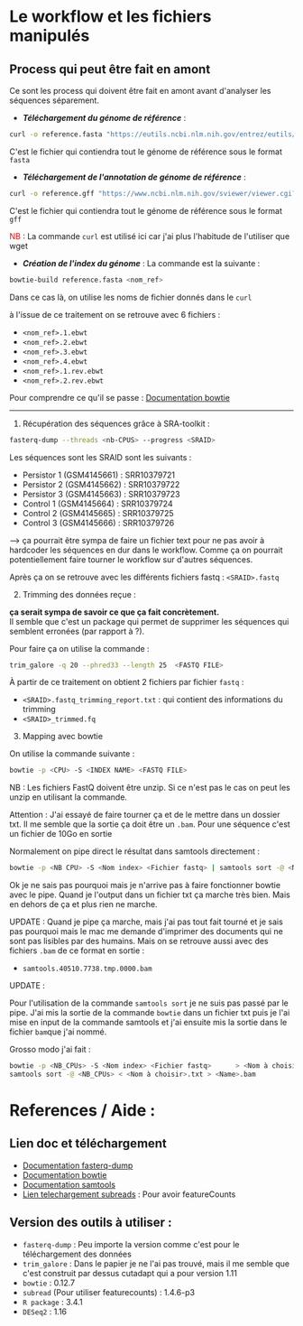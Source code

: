 # Le workflow et les fichiers manipulés

## Process qui peut être fait en amont

Ce sont les process qui doivent être fait en amont avant d'analyser les séquences séparement. 

- ***Téléchargement du génome de référence*** :  
```sh
curl -o reference.fasta "https://eutils.ncbi.nlm.nih.gov/entrez/eutils/efetch.fcgi?db=nuccore&id=CP000253.1&rettype=fasta"
```
C'est le fichier qui contiendra tout le génome de référence sous le format `fasta`


- ***Téléchargement de l'annotation de génome de référence*** :  
```sh
curl -o reference.gff "https://www.ncbi.nlm.nih.gov/sviewer/viewer.cgi?db=nuccore&report=gff3&id=CP000253.1"
```
C'est le fichier qui contiendra tout le génome de référence sous le format `gff`

<span style="color : red"> NB</span> : La commande `curl` est utilisé ici car j'ai plus l'habitude de l'utiliser que wget

- ***Création de l'index du génome*** : 
La commande est la suivante :
```sh
bowtie-build reference.fasta <nom_ref>
```

Dans ce cas là, on utilise les noms de fichier donnés dans le `curl`

à l'issue de ce traitement on se retrouve avec 6 fichiers :
- `<nom_ref>.1.ebwt`
- `<nom_ref>.2.ebwt`
- `<nom_ref>.3.ebwt`
- `<nom_ref>.4.ebwt`
- `<nom_ref>.1.rev.ebwt`
- `<nom_ref>.2.rev.ebwt`

Pour comprendre ce qu'il se passe : [Documentation bowtie](https://rnnh.github.io/bioinfo-notebook/docs/bowtie.html)


---


1. Récupération des séquences grâce à SRA-toolkit :
```sh
fasterq-dump --threads <nb-CPUS> --progress <SRAID>
```

Les séquences sont les SRAID sont les suivants : 
- Persistor 1 (GSM4145661) : SRR10379721
- Persistor 2 (GSM4145662) : SRR10379722
- Persistor 3 (GSM4145663) : SRR10379723
- Control 1 (GSM4145664) : SRR10379724
- Control 2 (GSM4145665) : SRR10379725
- Control 3 (GSM4145666) : SRR10379726

--> ça pourrait être sympa de faire un fichier text pour ne pas avoir à hardcoder les séquences en dur dans le workflow. 
Comme ça on pourrait potentiellement faire tourner le workflow sur d'autres séquences. 

Après ça on se retrouve avec les différents fichiers fastq : `<SRAID>.fastq` 

2. Trimming des données reçue : 

**ça serait sympa de savoir ce que ça fait concrètement.**   
Il semble que c'est un package qui permet de supprimer les séquences qui semblent erronées (par rapport à ?).

Pour faire ça on utilise la commande : 

```sh
trim_galore -q 20 --phred33 --length 25  <FASTQ FILE>
```

À partir de ce traitement on obtient 2 fichiers par fichier `fastq` : 
- `<SRAID>.fastq_trimming_report.txt` : qui contient des informations du trimming
- `<SRAID>_trimmed.fq`

3. Mapping avec bowtie

On utilise la commande suivante : 
```sh 
bowtie -p <CPU> -S <INDEX NAME> <FASTQ FILE>
```

NB : Les fichiers FastQ doivent être unzip. Si ce n'est pas le cas on peut les unzip en utilisant la commande. 

Attention : J'ai essayé de faire tourner ça et de le mettre dans un dossier txt. 
Il me semble que la sortie ça doit être un `.bam`. 
Pour une séquence c'est un fichier de 10Go en sortie

Normalement on pipe direct le résultat dans samtools directement : 

```sh
bowtie -p <NB CPU> -S <Nom index> <Fichier fastq> | samtools sort -@ <Nb CPU> <NAME>.bam
```

Ok je ne sais pas pourquoi mais je n'arrive pas à faire fonctionner bowtie avec le pipe.
Quand je l'output dans un fichier txt ça marche très bien. Mais en dehors de ça et plus rien ne marche. 


UPDATE :
Quand je pipe ça marche, mais j'ai pas tout fait tourné et je sais pas pourquoi mais le mac me demande d'imprimer des documents qui ne sont pas lisibles par des humains. 
Mais on se retrouve aussi avec des fichiers `.bam` de ce format en sortie : 
-  `samtools.40510.7738.tmp.0000.bam`

UPDATE :

Pour l'utilisation de la commande `samtools sort` je ne suis pas passé par le pipe. 
J'ai mis la sortie de la commande `bowtie` dans un fichier txt puis je l'ai mise en input de la commande samtools et j'ai ensuite mis la sortie dans le fichier `bam`que j'ai nommé. 

Grosso modo j'ai fait : 
```sh
bowtie -p <NB_CPUs> -S <Nom index> <Fichier fastq>      > <Nom à choisir>.txt
samtools sort -@ <NB_CPUs> < <Nom à choisir>.txt > <Name>.bam
```




# References / Aide :

## Lien doc et téléchargement

- [Documentation fasterq-dump](https://rnnh.github.io/bioinfo-notebook/docs/fasterq-dump.html)
- [Documentation bowtie](https://rnnh.github.io/bioinfo-notebook/docs/bowtie.html)
- [Documentation samtools](https://rnnh.github.io/bioinfo-notebook/docs/samtools.html)
- [Lien telechargement subreads](https://sourceforge.net/projects/subread/) : Pour avoir featureCounts

## Version des outils à utiliser : 
- `fasterq-dump` : Peu importe la version comme c'est pour le téléchargement des données
- `trim_galore` : Dans le papier je ne l'ai pas trouvé, mais il me semble que c'est construit par dessus cutadapt qui a pour version 1.11
- `bowtie` : 0.12.7
- `subread` (Pour utiliser featurecounts) : 1.4.6-p3
- `R package` : 3.4.1
- `DESeq2` : 1.16


